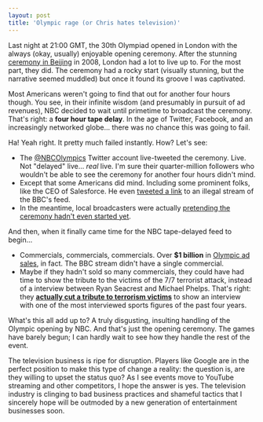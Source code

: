 ```yaml
---
layout: post
title: 'Olympic rage (or Chris hates television)'
---
```


Last night at 21:00 GMT, the 30th Olympiad opened in London with the always (okay, usually) enjoyable opening ceremony. After the stunning [ceremony in Beijing](https://www.youtube.com/watch?v=JsDY1Ha83M8) in 2008, London had a lot to live up to. For the most part, they did. The ceremony had a rocky start (visually stunning, but the narrative seemed muddled) but once it found its groove I was captivated.

Most Americans weren't going to find that out for another four hours though. You see, in their infinite wisdom (and presumably in pursuit of ad revenues), NBC decided to wait until primetime to broadcast the ceremony. That's right: a **four hour tape delay**. In the age of Twitter, Facebook, and an increasingly networked globe... there was no chance this was going to fail.

Ha! Yeah right. It pretty much failed instantly. How? Let's see:

*   The [@NBCOlympics](https://twitter.com/NBCOlympics) Twitter account live-tweeted the ceremony. Live. Not "delayed" live... _real_ live. I'm sure their quarter-million followers who wouldn't be able to see the ceremony for another four hours didn't mind.
*   Except that some Americans did mind. Including some prominent folks, like the CEO of Salesforce. He even [tweeted a link](https://twitter.com/Benioff/status/228960706123407360) to an illegal stream of the BBC's feed.
*   In the meantime, local broadcasters were actually [pretending the ceremony hadn't even started yet](https://news.ycombinator.com/item?id=4304352).

And then, when it finally came time for the NBC tape-delayed feed to begin...

*   Commercials, commercials, commercials. Over **$1 billion** in [Olympic ad sales](http://www.latimes.com/entertainment/envelope/cotown/la-et-ct-nbcuniversal-surpasses-1-billion-for-olympics-advertising-sales-20120725,0,2319330.story), in fact. The BBC stream didn't have a single commercial.
*   Maybe if they hadn't sold so many commercials, they could have had time to show the tribute to the victims of the 7/7 terrorist attack, instead of a interview between Ryan Seacrest and Michael Phelps. That's right: they **[actually cut a tribute to terrorism victims](http://deadspin.com/5929778/heres-the-opening-ceremony-tribute-to-terrorism-victims-nbc-doesnt-want-you-to-see)** to show an interview with one of the most interviewed sports figures of the past four years.

What's this all add up to? A truly disgusting, insulting handling of the Olympic opening by NBC. And that's just the opening ceremony. The games have barely begun; I can hardly wait to see how they handle the rest of the event.

The television business is ripe for disruption. Players like Google are in the perfect position to make this type of change a reality: the question is, are they willing to upset the status quo? As I see events move to YouTube streaming and other competitors, I hope the answer is yes. The television industry is clinging to bad business practices and shameful tactics that I sincerely hope will be outmoded by a new generation of entertainment businesses soon.
